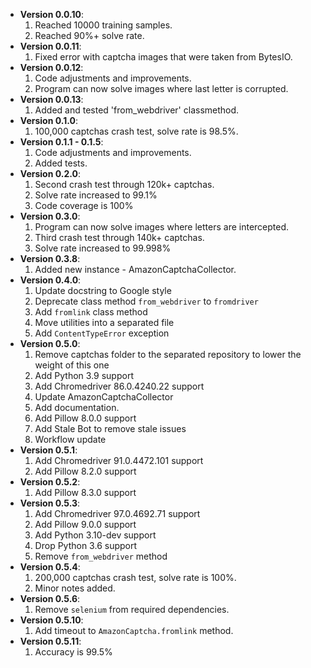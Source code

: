 + **Version 0.0.10**:
  1. Reached 10000 training samples.
  2. Reached 90%+ solve rate.
+ **Version 0.0.11**:
  1. Fixed error with captcha images that were taken from BytesIO.
+ **Version 0.0.12**:
  1. Code adjustments and improvements.
  2. Program can now solve images where last letter is corrupted.
+ **Version 0.0.13**:
  1. Added and tested 'from_webdriver' classmethod.
+ **Version 0.1.0**:
  1. 100,000 captchas crash test, solve rate is 98.5%.
+ **Version 0.1.1 - 0.1.5**:
  1. Code adjustments and improvements.
  2. Added tests.
+ **Version 0.2.0**:
  1. Second crash test through 120k+ captchas.
  2. Solve rate increased to 99.1%
  3. Code coverage is 100%
+ **Version 0.3.0**:
  1. Program can now solve images where letters are intercepted.
  2. Third crash test through 140k+ captchas.
  3. Solve rate increased to 99.998%
+ **Version 0.3.8**:
  1. Added new instance - AmazonCaptchaCollector.
+ **Version 0.4.0**:
  1. Update docstring to Google style
  2. Deprecate class method `from_webdriver` to `fromdriver`
  3. Add `fromlink` class method
  4. Move utilities into a separated file
  5. Add `ContentTypeError` exception
+ **Version 0.5.0**:
  1. Remove captchas folder to the separated repository to lower the weight of this one
  2. Add Python 3.9 support
  3. Add Chromedriver 86.0.4240.22 support
  4. Update AmazonCaptchaCollector
  5. Add documentation.
  6. Add Pillow 8.0.0 support
  7. Add Stale Bot to remove stale issues
  8. Workflow update
+ **Version 0.5.1**:
  1. Add Chromedriver 91.0.4472.101 support
  2. Add Pillow 8.2.0 support
+ **Version 0.5.2**:
  1. Add Pillow 8.3.0 support
+ **Version 0.5.3**:
  1. Add Chromedriver 97.0.4692.71 support
  2. Add Pillow 9.0.0 support
  3. Add Python 3.10-dev support
  4. Drop Python 3.6 support
  5. Remove `from_webdriver` method
+ **Version 0.5.4**:
  1. 200,000 captchas crash test, solve rate is 100%.
  2. Minor notes added.
+ **Version 0.5.6**:
  1. Remove `selenium` from required dependencies.
+ **Version 0.5.10**:
  1. Add timeout to `AmazonCaptcha.fromlink` method.
+ **Version 0.5.11**:
  1. Accuracy is 99.5%